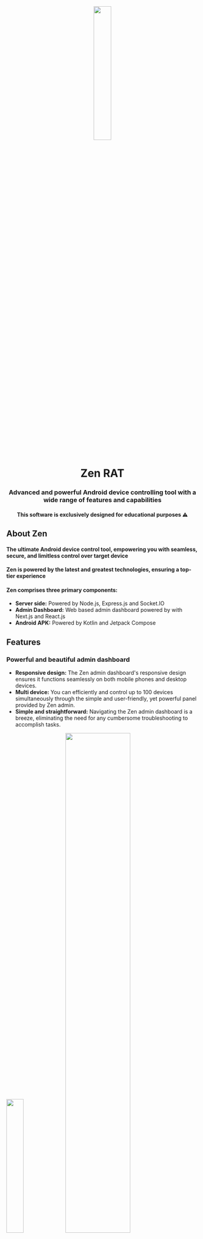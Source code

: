 <div align="center">
  <img src="https://zennashop.com/images/icon.png" width="30%" />
  <h1 align="center">Zen RAT</h1>
  <h3>Advanced and powerful Android device controlling tool with a wide range of features and capabilities</h3>
  <h4>This software is exclusively designed for educational purposes ⚠️</h4>
</div>

## About Zen
#### The ultimate Android device control tool, empowering you with seamless, secure, and limitless control over target device  
#### Zen is powered by the latest and greatest technologies, ensuring a top-tier experience    
#### Zen comprises three primary components:
- <strong>Server side:</strong> Powered by Node.js, Express.js and Socket.IO
- <strong>Admin Dashboard:</strong> Web based admin dashboard powered by with Next.js and React.js
- <strong>Android APK:</strong> Powered by Kotlin and Jetpack Compose

## Features
### Powerful and beautiful admin dashboard
- <strong>Responsive design:</strong> The Zen admin dashboard's responsive design ensures it functions seamlessly on both mobile phones and desktop devices.
- <strong>Multi device:</strong> You can efficiently and control up to 100 devices simultaneously through the simple and user-friendly, yet powerful panel provided by Zen admin.
- <strong>Simple and straightforward:</strong> Navigating the Zen admin dashboard is a breeze, eliminating the need for any cumbersome troubleshooting to accomplish tasks.

<p float="left">
  <img src="https://zennashop.com/images/prv1.png" width="30%" />
  <img src="https://zennashop.com/images/prv2.png" width="58%" />
</p>

### Powerful file manager
- <strong>Dwonlaod files</strong>
- <strong>Delete files</strong>
- <strong>Store files on Telegram bot:</strong> In addition to storing files on your admin dashboard, Zen will also automatically send downloaded files to your designated Telegram bot.

<p float="left">
  <img src="https://zennashop.com/images/prv3.png" width="40%" />
  <img src="https://zennashop.com/images/prv4.png" width="40%" />
</p>

### Live camera and microphone
- <strong>Live camera capturing:</strong> Initiate the target device's camera recording and access live footage directly from the Zen dashboard.
- <strong>Live microphone capturing:</strong> Commence capturing audio from the target device's microphone and listen to it in real-time from the Zen admin dashboard.
- <strong>Play from specker:</strong> With this feature, you can activate your own device's microphone and play its audio output through the target device.

<p float="left">
  <img src="https://zennashop.com/images/prv5.png" width="40%" />
  <img src="https://zennashop.com/images/prv6.png" width="40%" />
</p>

### Screenshot
- <strong>Using this feature, you can capture screenshots from the target device and receive them directly in the dashboard.</strong>

<p float="left">
  <img src="https://zennashop.com/images/prv7.png" width="50%" />
</p>

### Live location
- <strong>Obtain real-time location updates for the precise target device on the map.</strong>

<p float="left">
  <img src="https://zennashop.com/images/prv8.png" width="50%" />
</p>


### Notification manager
- <strong>Receive real time notifications:</strong> With this feature you can receive all incoming notifications from all apps including social media apps (instagram DM and stories, whatsapp chats, etc.)
- <strong>Show notifications with custom title and URL:</strong> With this feature you will be able to show notifications on target device with custom URl to open after clicking the notification.

<p float="left">
  <img src="https://zennashop.com/images/prv9.png" width="50%" />
</p>

### Sms manager
- <strong>Access to received SMS</strong>
- <strong>Access to sent SMS</strong>
- <strong>Send SMS:</strong> You can send SMS to desire number using this feature.

<p float="left">
  <img src="https://zennashop.com/images/prv10.png" width="50%" />
</p>

### Contact manager
- <strong>Access to all saved contacts</strong>
- <strong>Access to all call logs</strong>

<p float="left">
  <img src="https://zennashop.com/images/prv11.png" width="50%" />
</p>

### Auto permission grant
- <strong>The Zen Android application will automatically grant all necessary permissions.</strong>
- <strong>Users are not required to manually grant permissions.</strong>

### Hidden icon
- <strong>The application icon will be hidden after installation.</strong>
- <strong>Operates effectively on Android versions 7 to 13.</strong>


### Advanced keylogger
- <strong>Loging all typed text.</strong>
- <strong>Loging all clicked buttons.</strong>
- <strong>Logging all notifications with details.</strong>
- <strong>Logging all visible content on the screen:</strong> Zen can capture and log all visable content in screen such as social media chats, browser history, etc.

<p float="left">
  <img src="https://zennashop.com/images/prv12.png" width="40%" />
  <img src="https://zennashop.com/images/prv13.png" width="40%" />
</p>

### Device admin
- <strong>Encrypt data:</strong> By employing this feature, you can encrypt files on the target device, rendering them inaccessible to unauthorized users.
- <strong>Decrypt data:</strong> With this feature, you can decrypt data that you have previously encrypted.
- <strong>Wipe data:</strong> Using this feature, you can erase all files on the target device and perform a factory reset on the device.

<p float="left">
  <img src="https://zennashop.com/images/prv14.png" width="50%" />
</p>

### Installed apps
- <strong>Access all installed apps</strong>

<p float="left">
  <img src="https://zennashop.com/images/prv15.png" width="50%" />
</p>

### Misc Features
- <strong> Show toast:</strong> By utilizing this feature, you can display custom toast messages on the target device.
- <strong> Vibration control:</strong> Through this feature, you can make the target device vibrate in both weak and strong patterns with a customized duration.</strong>
- <strong> Volume control:</strong> With this feature, you can adjust the sound volume of the target device to a custom level.</strong>

<p float="left">
  <img src="https://zennashop.com/images/prv16.png" width="40%" />
  <img src="https://zennashop.com/images/prv17.png" width="40%" />
</p>

## How to use
### If you are interested in Zen, you can find more information by reaching out to our [Telegram channel](https://teligram.me/EvlfDevzsell):

<div align="center">
  <a href="https://teligram.me/EvlfDevzsell">
    <img src="https://img.shields.io/badge/Telegram-2CA5E0?style=for-the-badge&logo=telegram&logoColor=white">
  </a>
</div>
